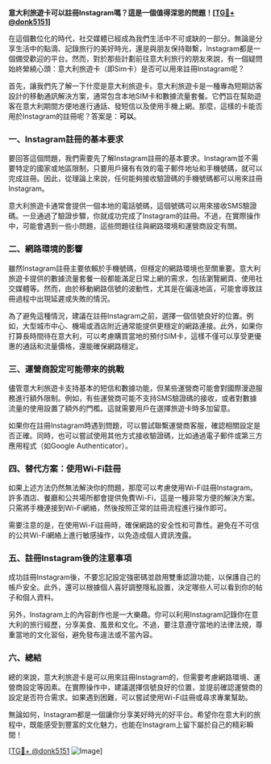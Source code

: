 **意大利旅遊卡可以註冊Instagram嗎？這是一個值得深思的問題！[[TG💪+ @donk5151](https://t.me/s/donk5151)]**

在這個數位化的時代，社交媒體已經成為我們生活中不可或缺的一部分。無論是分享生活中的點滴、記錄旅行的美好時光，還是與朋友保持聯繫，Instagram都是一個備受歡迎的平台。然而，對於那些計劃前往意大利旅行的朋友來說，有一個疑問始終縈繞心頭：意大利旅遊卡（即Sim卡）是否可以用來註冊Instagram呢？

首先，讓我們先了解一下什麼是意大利旅遊卡。意大利旅遊卡是一種專為短期訪客設計的移動通訊解決方案，通常包含本地SIM卡和數據流量套餐。它們旨在幫助遊客在意大利期間方便地進行通話、發短信以及使用手機上網。那麼，這樣的卡能否用於Instagram的註冊呢？答案是：**可以**。

### **一、Instagram註冊的基本要求**

要回答這個問題，我們需要先了解Instagram註冊的基本要求。Instagram並不需要特定的國家或地區限制，只要用戶擁有有效的電子郵件地址和手機號碼，就可以完成註冊。因此，從理論上來說，任何能夠接收驗證碼的手機號碼都可以用來註冊Instagram。

意大利旅遊卡通常會提供一個本地的電話號碼，這個號碼可以用來接收SMS驗證碼。一旦通過了驗證步驟，你就成功完成了Instagram的註冊。不過，在實際操作中，可能會遇到一些小問題，這些問題往往與網路環境和運營商設定有關。

### **二、網路環境的影響**

雖然Instagram註冊主要依賴於手機號碼，但穩定的網路環境也至關重要。意大利旅遊卡提供的數據流量套餐一般都能滿足日常上網的需求，包括瀏覽網頁、使用社交媒體等。然而，由於移動網路信號的波動性，尤其是在偏遠地區，可能會導致註冊過程中出現延遲或失敗的情況。

為了避免這種情況，建議在註冊Instagram之前，選擇一個信號良好的位置。例如，大型城市中心、機場或酒店附近通常能提供更穩定的網路連接。此外，如果你打算長時間待在意大利，可以考慮購買當地的預付SIM卡，這樣不僅可以享受更優惠的通話和流量價格，還能確保網路穩定。

### **三、運營商設定可能帶來的挑戰**

儘管意大利旅遊卡支持基本的短信和數據功能，但某些運營商可能會對國際漫遊服務進行額外限制。例如，有些運營商可能不支持SMS驗證碼的接收，或者對數據流量的使用設置了額外的門檻。這就需要用戶在選擇旅遊卡時多加留意。

如果你在註冊Instagram時遇到問題，可以嘗試聯繫運營商客服，確認相關設定是否正確。同時，也可以嘗試使用其他方式接收驗證碼，比如通過電子郵件或第三方應用程式（如Google Authenticator）。

### **四、替代方案：使用Wi-Fi註冊**

如果上述方法仍然無法解決你的問題，那麼可以考慮使用Wi-Fi註冊Instagram。許多酒店、餐廳和公共場所都會提供免費Wi-Fi，這是一種非常方便的解決方案。只需將手機連接到Wi-Fi網絡，然後按照正常的註冊流程進行操作即可。

需要注意的是，在使用Wi-Fi註冊時，確保網路的安全性和可靠性。避免在不可信的公共Wi-Fi網絡上進行敏感操作，以免造成個人資訊洩露。

### **五、註冊Instagram後的注意事項**

成功註冊Instagram後，不要忘記設定強密碼並啟用雙重認證功能，以保護自己的帳戶安全。此外，還可以根據個人喜好調整隱私設置，決定哪些人可以看到你的帖子和個人資料。

另外，Instagram上的內容創作也是一大樂趣。你可以利用Instagram記錄你在意大利的旅行經歷，分享美食、風景和文化。不過，要注意遵守當地的法律法規，尊重當地的文化習俗，避免發布違法或不當內容。

### **六、總結**

總的來說，意大利旅遊卡是可以用來註冊Instagram的，但需要考慮網路環境、運營商設定等因素。在實際操作中，建議選擇信號良好的位置，並提前確認運營商的設定是否符合需求。如果遇到困難，可以嘗試使用Wi-Fi註冊或尋求專業幫助。

無論如何，Instagram都是一個讓你分享美好時光的好平台。希望你在意大利的旅程中，既能感受到豐富的文化魅力，也能在Instagram上留下屬於自己的精彩瞬間！

[[TG💪+ @donk5151](https://t.me/s/donk5151) ![Image](https://i.postimg.cc/rwNCRYN7/Snipaste-2025-04-30-17-27-05.png)]